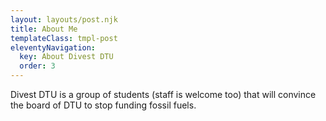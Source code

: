 ```yaml
---
layout: layouts/post.njk
title: About Me
templateClass: tmpl-post
eleventyNavigation:
  key: About Divest DTU
  order: 3
---
```


Divest DTU is a group of students (staff is welcome too) that will convince the board of DTU to stop funding fossil fuels.

